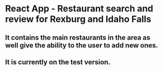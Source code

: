 # React App - Restaurant search and review for Rexburg and Idaho Falls

## It contains the main restaurants in the area as well give the ability to the user to add new ones.
## It is currently on the test version.
